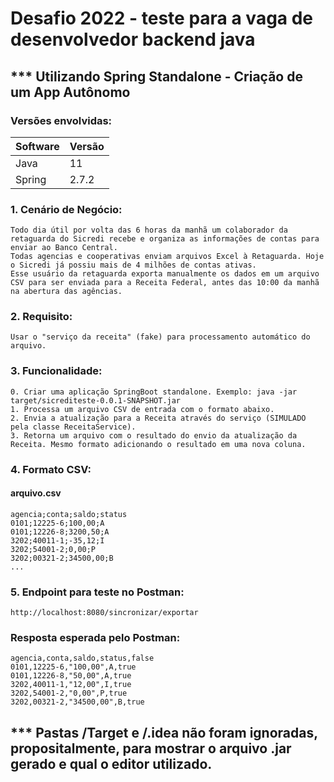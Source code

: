 # Desafio 2022 - teste para a vaga de desenvolvedor backend java
## *** Utilizando Spring Standalone - Criação de um App Autônomo
###
### Versões envolvidas:
| Software | Versão |
| --- | --- |
| Java | 11 |
| Spring | 2.7.2 |

###
### 1. Cenário de Negócio:
````
Todo dia útil por volta das 6 horas da manhã um colaborador da retaguarda do Sicredi recebe e organiza as informações de contas para enviar ao Banco Central.
Todas agencias e cooperativas enviam arquivos Excel à Retaguarda. Hoje o Sicredi já possiu mais de 4 milhões de contas ativas.
Esse usuário da retaguarda exporta manualmente os dados em um arquivo CSV para ser enviada para a Receita Federal, antes das 10:00 da manhã na abertura das agências.
````
### 2. Requisito:
````
Usar o "serviço da receita" (fake) para processamento automático do arquivo.
````

### 3. Funcionalidade:
````
0. Criar uma aplicação SpringBoot standalone. Exemplo: java -jar target/sicrediteste-0.0.1-SNAPSHOT.jar
1. Processa um arquivo CSV de entrada com o formato abaixo.
2. Envia a atualização para a Receita através do serviço (SIMULADO pela classe ReceitaService).
3. Retorna um arquivo com o resultado do envio da atualização da Receita. Mesmo formato adicionando o resultado em uma nova coluna.
````

### 4. Formato CSV:
#### arquivo.csv
````
agencia;conta;saldo;status
0101;12225-6;100,00;A
0101;12226-8;3200,50;A
3202;40011-1;-35,12;I
3202;54001-2;0,00;P
3202;00321-2;34500,00;B
...
````
### 5. Endpoint para teste no Postman:
````
http://localhost:8080/sincronizar/exportar
````
### Resposta esperada pelo Postman:
````
agencia,conta,saldo,status,false
0101,12225-6,"100,00",A,true
0101,12226-8,"50,00",A,true
3202,40011-1,"12,00",I,true
3202,54001-2,"0,00",P,true
3202,00321-2,"34500,00",B,true
````
###
## *** Pastas /Target e /.idea não foram ignoradas, propositalmente, para mostrar o arquivo .jar gerado e qual o editor utilizado.
